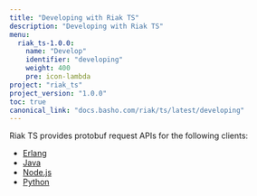 ```yaml
---
title: "Developing with Riak TS"
description: "Developing with Riak TS"
menu:
  riak_ts-1.0.0:
    name: "Develop"
    identifier: "developing"
    weight: 400
    pre: icon-lambda
project: "riak_ts"
project_version: "1.0.0"
toc: true
canonical_link: "docs.basho.com/riak/ts/latest/developing"
---
```


[erlang]: erlang/
[java]: java/
[nodejs]: nodejs/
[python]: python/



Riak TS provides protobuf request APIs for the following clients:

* [Erlang][erlang]
* [Java][java]
* [Node.js][nodejs]
* [Python][python]

